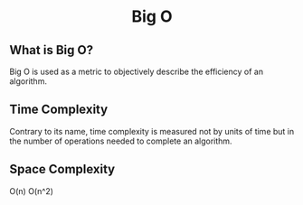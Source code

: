 <h1 align="center">
  <b>Big O</b>
</h1>

<h2>
  <b>What is Big O?</b>
</h2>
Big O is used as a metric to objectively describe the efficiency of an algorithm.

<br />

<h2>
  <b>Time Complexity</b>
</h2>
Contrary to its name, time complexity is measured not by units of time but in the number of operations needed to complete an algorithm.

<br />

<h2>
  <b>Space Complexity</b>
</h2>

O(n)
O(n^2)